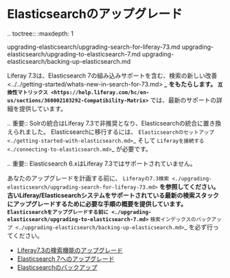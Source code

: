 Elasticsearchのアップグレード
=======================

.. toctree:: :maxdepth: 1

   upgrading-elasticsearch/upgrading-search-for-liferay-73.md upgrading-elasticsearch/upgrading-to-elasticsearch-7.md upgrading-elasticsearch/backing-up-elasticsearch.md

Liferay 7.3は、Elasticsearch 7の組み込みサポートを含む、検索の新しい改善 &lt;../../getting-started/whats-new-in-search-for-73.md&gt;</code> ***_* をもたらします。 `互換性マトリックス <https://help.liferay.com/hc/en-us/sections/360002103292-Compatibility-Matrix>`** では、最新のサポートの詳細を提供しています。

.. 重要:: Solrの統合はLiferay 7.3で非推奨となり、Elasticsearchの統合に置き換えられました。 Elasticsearchに移行するには、 `Elasticsearchのセットアップ <./getting-started-with-elasticsearch.md>`_ そして `Liferayを接続する <./connecting-to-elasticsearch.md>`_ が必要です。

.. 重要:: Elasticsearch 6.xはLiferay 7.3ではサポートされていません。

あなたのアップグレードを計画する前に、 `Liferayの7.3検索 <./upgrading-elasticsearch/upgrading-search-for-liferay-73.md>` **を参照してください。 古いLiferay/Elasticsearchシステムをサポートされている最新の検索スタックにアップグレードするために必要な手順の概要を提供しています。  `Elasticsearchをアップグレードする前に <./upgrading-elasticsearch/upgrading-to-elasticsearch-7.md>`** `検索インデックスのバックアップ <./upgrading-elasticsearch/backing-up-elasticsearch.md>`_   を必ず行ってください。

-  [Liferay7.3の検索機能のアップグレード](/using-search/installing-and-upgrading-a-search-engine/elasticsearch/upgrading-elasticsearch/upgrading-search-for-liferay-73.md)
-  [Elasticsearch 7へのアップグレード](/using-search/installing-and-upgrading-a-search-engine/elasticsearch/upgrading-elasticsearch/upgrading-to-elasticsearch-7.md)
-  [Elasticsearchのバックアップ](/using-search/installing-and-upgrading-a-search-engine/elasticsearch/upgrading-elasticsearch/backing-up-elasticsearch.md)
